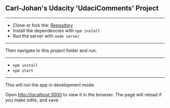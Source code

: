## Carl-Johan's Udacity 'UdaciComments' Project


----------

 - Clone or fork the: [Repository](https://github.com/udacity/reactnd-project-readable-starter)
 - Install the dependencies  with `npm install`
 - Run the server with `node server`

----------


Then navigate to this project folder and run:

---------
- `npm install`
- `npm start`

---------

This will run the app in development mode. <br>

Open [http://localhost:3000](http://localhost:3000) to view it in the browser.
The page will reload if you make edits, and save. <br>